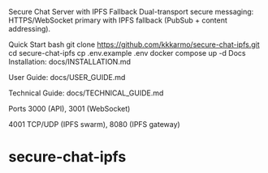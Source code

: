 
Secure Chat Server with IPFS Fallback
Dual-transport secure messaging: HTTPS/WebSocket primary with IPFS fallback (PubSub + content addressing).

Quick Start
bash
git clone https://github.com/kkkarmo/secure-chat-ipfs.git
cd secure-chat-ipfs
cp .env.example .env
docker compose up -d
Docs
Installation: docs/INSTALLATION.md

User Guide: docs/USER_GUIDE.md

Technical Guide: docs/TECHNICAL_GUIDE.md

Ports
3000 (API), 3001 (WebSocket)

4001 TCP/UDP (IPFS swarm), 8080 (IPFS gateway)
# secure-chat-ipfs
